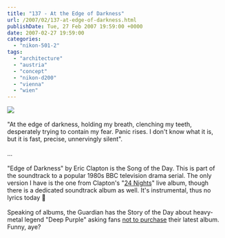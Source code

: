 ```yaml
---
title: "137 - At the Edge of Darkness"
url: /2007/02/137-at-edge-of-darkness.html
publishDate: Tue, 27 Feb 2007 19:59:00 +0000
date: 2007-02-27 19:59:00
categories: 
  - "nikon-501-2"
tags: 
  - "architecture"
  - "austria"
  - "concept"
  - "nikon-d200"
  - "vienna"
  - "wien"
---
```

<a href="https://d25zfm9zpd7gm5.cloudfront.net/1200x1200/2007/20070227_074140_ps.jpg"><img src="https://d25zfm9zpd7gm5.cloudfront.net/0600x0600/2007/20070227_074140_ps.jpg"/></a><br/><br/>"At the edge of darkness, holding my breath, clenching my teeth, desperately trying to contain my fear. Panic rises. I don't know what it is, but it is fast, precise, unnervingly silent".<br/><br/>...<br/><br/>"Edge of Darkness" by Eric Clapton is the Song of the Day. This is part of the soundtrack to a popular 1980s BBC television drama serial. The only version I have is the one from Clapton's "<a href="http://www.amazon.com/24-Nights-Eric-Clapton/dp/B000002LN9" target="_blank">24 Nights</a>" live album, though there is a dedicated soundtrack album as well. It's instrumental, thus no lyrics today 🙂<br/><br/>Speaking of albums, the Guardian has the Story of the Day about heavy-metal legend "Deep Purple" asking fans <a href="http://music.guardian.co.uk/news/story/0,,2022647,00.html" target="_blank">not to purchase</a> their latest album. Funny, aye?
